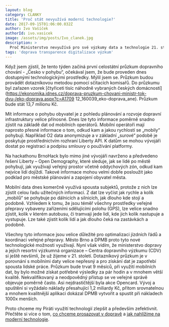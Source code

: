 ```yaml
---
layout: blog
category: CLANKY
title: 'Proč​ ​stát​ ​nevyužívá​ ​moderní​ ​technologie?' 
date: 2017-09-15T01:06:00.032Z
author: Ivo Vašíček
authorId: ivo.vasicek
image: /assets/img/posts/Ivo_clanek.jpg
description: >
  Proč Ministerstvo nevyužívá pro své výzkumy data a technologie 21. století? Piráti to chtějí změnit.  
tags: 'doprava transparence digitalizace výzkum'
---
```


Když jsem zjistil, ​že tento týden začíná první celostátní průzkum dopravního chování - „Česko v
pohybu“, očekával jsem, ​že bude proveden dnes dostupnými technologickými prostředky. Mýlil jsem
se. Průzkum budou provádět dotazníkovou metodou pomocí sčítacích komisařů. Do průzkumu byl
zařazen vzorek [čtyřiceti tisíc náhodně vybraných českých domácností](https://ekonomika.idnes.cz/doprava-pruzkum-chovani-ministr-tok-dvu-/eko-doprava.aspx?c=A1709
12_160039_eko-doprava_ane). Průzkum bude stát 13,7 milionu Kč.

Mít informace o pohybu obyvatel je z pohledu plánování a rozvoje dopravní infrastruktury velice
přínosné. Dnes lze tyto informace poměrně snadno zjistit na základě dat od mobilních operátorů.
Mobilní operátoři mají naprosto přesné informace o tom, odkud kam a jakou rychlostí se „mobily“
pohybují. Například O2 data anonymizuje a v základní „surové“ podobě je poskytuje prostřednictvím
rozhraní Liberty API. K datům se mohou vývojáři dostat po registraci a podpisu smlouvy o používání
platformy.

Na hackathonu BrnoHack bylo mimo jiné vývojáři navrženo a předvedeno řešení Liberty​ ​–​ ​Open 
Demography,​ ​které sleduje, jak se lidé po městě pohybují, jak využívají veřejný prostor včetně
oddychových zón, odkud kam nejvíce lidí dojíždí. Takové informace mohou velmi dobře posloužit
jako podklad pro městské plánování a zapojení obyvatel města.

Mobilní data dnes komerčně využívá spousta subjektů, protože z nich lze zjistit celou řadu
užitečných informací. Z dat lze vyčíst jak rychle a kolik „mobilů“ se pohybuje po dálnicích a silnicích,
jak dlouho kde stojí a podobně. Vzhledem k tomu, ​že jsou téměř všechny prostředky veřejné
přepravy vybaveny zařízeními sdělujícími polohu (GPS), lze velice snadno zjistit, kolik v kterém
autobusu, či tramvaji jede lidí, kde jich kolik nastupuje a vystupuje. Lze také zjistit kolik lidí a jak
dlouho čeká na zastávkách a podobně.

Všechny tyto informace jsou velice důležité pro optimalizaci jízdních řádů a koordinaci veřejné
přepravy. Město Brno a DPMB proto tyto nové technologické možnosti využívají. Nyní však vidím, ​že
ministerstvo dopravy a jejich resortní výzkumná organizace – Centra dopravního výzkumu (CDV) si
ještě nevšimli, ​že už ​žijeme v 21. století. Dotazníkový průzkum je v porovnání s mobilními daty velice
nepřesný a pro získání dat je zapotřebí spousta lidské práce. Průzkum bude trvat 9 měsíců, při
využití mobilních dat, by bylo možné získat potřebné výsledky za pár hodin a v mnohem větší kvalitě.
Nekvalifikovaný a neodpovědný přístup se ve veřejné správě objevuje poměrně často. Asi
nejdrastičtější byla akce Opencard. Vývoj a spuštění si vyžádalo náklady přesahující 1,2 miliardy Kč,
přitom srovnatelnou a mnohem kvalitnější aplikaci dokázal DPMB vytvořit a spustit při nákladech
1000x menších.

Proto chceme my Piráti využití technologií zlepšit a především zefektivnit. Přečtěte si více o tom, [co
chceme prosazovat v dopravě](https://www.pirati.cz/program/psp2017/doprava/) a [jak nahlížíme na
moderní technologie](https://www.pirati.cz/program/psp2017/informatika/).

